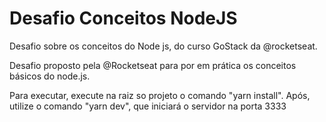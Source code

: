 # Desafio Conceitos NodeJS
Desafio sobre os conceitos do Node js, do curso GoStack da @rocketseat.

Desafio proposto pela @Rocketseat para por em prática os conceitos básicos do node.js. 

Para executar, execute na raiz so projeto o comando "yarn install". Após, utilize o comando "yarn dev", que iniciará o servidor na porta 3333
